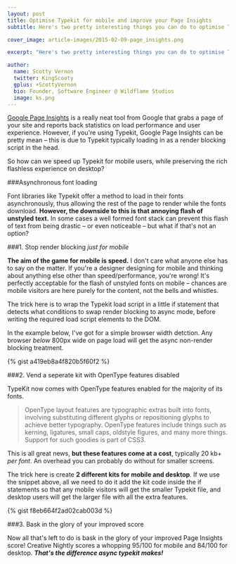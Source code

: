 ```yaml
---
layout: post
title: Optimise Typekit for mobile and improve your Page Insights
subtitle: Here's two pretty interesting things you can do to optimise Typekit for mobile and improve your page insight score.

cover_image: article-images/2015-02-09-page_insights.png

excerpt: "Here's two pretty interesting things you can do to optimise Typekit for mobile and improve your page insight score"

author:
  name: Scotty Vernon
  twitter: KingScooty
  gplus: +ScottyVernon 
  bio: Founder, Software Engineer @ Wildflame Studios
  image: ks.png
---
```


[Google Page Insights](https://developers.google.com/speed/pagespeed/insights/) is a really neat tool from Google that grabs a page of your site and reports back statistics on load performance and user experience. However, if you're using Typekit, Google Page Insights can be pretty mean &ndash; this is due to Typekit typically loading in as a render blocking script in the head. 

So how can we speed up Typekit for mobile users, while preserving the rich flashless experience on desktop?

###Asynchronous font loading

Font libraries like Typekit offer a method to load in their fonts asynchronously, thus allowing the rest of the page to render while the fonts download. **However, the downside to this is that annoying flash of unstyled text.** In some cases a well formed font stack can prevent this flash of text from being drastic &ndash; or even noticeable &ndash; but what if that's not an option?

###1. Stop render blocking *just for mobile*

**The aim of the game for mobile is speed.** I don't care what anyone else has to say on the matter. If you're a designer designing for mobile and thinking about anything else other than speed/performance, you're wrong! It's perfectly acceptable for the flash of unstyled fonts on mobile &ndash; chances are mobile visitors are here purely for the content, not the bells and whistles.

The trick here is to wrap the Typekit load script in a little if statement that detects what conditions to swap render blocking to async mode, before writing the required load script elements to the DOM.

In the example below, I've got for a simple browser width detction. Any browser *below* 800px wide on page load will get the async non-render blocking treatment.

{% gist a419eb8a4f820b5f60f2 %}

###2. Vend a seperate kit with OpenType features disabled

TypeKit now comes with OpenType features enabled for the majority of its fonts. 

> OpenType layout features are typographic extras built into fonts, involving substituting different glyphs or repositioning glyphs to achieve better typography. OpenType features include things such as kerning, ligatures, small caps, oldstyle figures, and many more things. Support for such goodies is part of CSS3.

This is all great news, **but these features come at a cost**, typically 20 kb+ *per font*. An overhead you can probably do without for smaller screens.

The trick here is create **2 different kits for mobile and desktop**. If we use the snippet above, all we need to do it add the kit code inside the if statements so that any mobile visitors will get the smaller Typekit file, and desktop users will get the larger file with all the extra features.

{% gist f8eb664f2ad02cab003d %}

###3. Bask in the glory of your improved score

Now all that's left to do is bask in the glory of your improved Page Insights score! Creative Nightly scores a whopping 95/100 for mobile and 84/100 for desktop. ***That's the difference async typekit makes!***